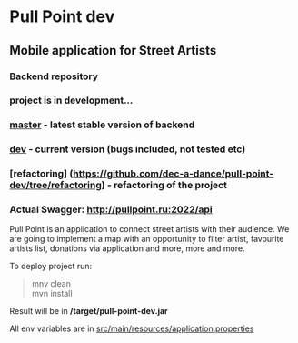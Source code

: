 # Pull Point dev
## Mobile application for Street Artists
### Backend repository
### project is in development...
### [master](https://github.com/dec-a-dance/pull-point-dev/tree/master) - latest stable version of backend
### [dev](https://github.com/dec-a-dance/pull-point-dev/tree/dev) - current version (bugs included, not tested etc)
### [refactoring] (https://github.com/dec-a-dance/pull-point-dev/tree/refactoring) - refactoring of the project
### Actual Swagger: http://pullpoint.ru:2022/api

Pull Point is an application to connect street artists with their audience.
We are going to implement a map with an opportunity to filter artist, favourite artists list, donations via application
and more, more and more.

To deploy project run:
> mnv clean <br>
> mvn install

Result will be in <b>/target/pull-point-dev.jar</b>

All env variables are in [src/main/resources/application.properties](https://github.com/dec-a-dance/pull-point-dev/blob/dev/src/main/resources/application.properties)
